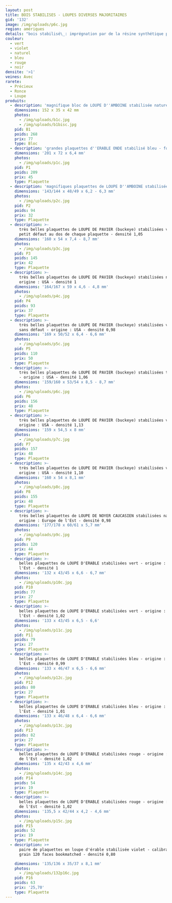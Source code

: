 ```yaml
---
layout: post
title: BOIS STABILISES - LOUPES DIVERSES MAJORITAIRES
gid: '132'
image: /img/uploads/p6c.jpg
region: amériques
details: "bois stabilisé\_: imprégnation par de la résine synthétique polyester ou époxy, naturelle ou colorée avec un procédé technique spécial,"
couleur:
  - vert
  - violet
  - naturel
  - bleu
  - rouge
  - noir
densite: '>1'
veines: Avec
rarete:
  - Précieux
  - Ronce
  - Loupe
produits:
  - description: 'magnifique bloc de LOUPE D''AMBOINE stabilisée naturel - densité 1,19'
    dimensions: 152 x 35 x 42 mm
    photos:
      - /img/uploads/b1c.jpg
      - /img/uploads/b1bisc.jpg
    pid: B1
    poids: 268
    prix: 77
    type: Bloc
  - description: 'grandes plaquettes d''ERABLE ONDE stabilisé bleu - forte densité 1,13'
    dimensions: '201 x 72 x 6,4 mm'
    photos:
      - /img/uploads/p1c.jpg
    pid: P1
    poids: 209
    prix: 45
    type: Plaquette
  - description: 'magnifiques plaquettes de LOUPE D''AMBOINE stabilisée bleu - densité 1,08'
    dimensions: '143/144 x 48/49 x 6,2 - 6,3 mm'
    photos:
      - /img/uploads/p2c.jpg
    pid: P2
    poids: 94
    prix: 32
    type: Plaquette
  - description: >-
      très belles plaquettes de LOUPE DE PAVIER (buckeye) stabilisées violet, 1
      petit défaut au dos de chaque plaquette - densité 1,05
    dimensions: '160 x 54 x 7,4 - 8,7 mm'
    photos:
      - /img/uploads/p3c.jpg
    pid: P3
    poids: 145
    prix: 42
    type: Plaquette
  - description: >-
      très belles plaquettes de LOUPE DE PAVIER (buckeye) stabilisées naturel -
      origine : USA - densité 1
    dimensions: '164/167 x 59 x 4,6 - 4,8 mm'
    photos:
      - /img/uploads/p4c.jpg
    pid: P4
    poids: 93
    prix: 37
    type: Plaquette
  - description: >-
      très belles plaquettes de LOUPE DE PAVIER (buckeye) stabilisées violet
      sans défaut - origine : USA - densité 0,98
    dimensions: '169 x 50/52 x 6,4 - 6,6 mm'
    photos:
      - /img/uploads/p5c.jpg
    pid: P5
    poids: 110
    prix: 50
    type: Plaquette
  - description: >-
      très belles plaquettes de LOUPE DE PAVIER (buckeye) stabilisées turquoise
      - origine : USA - densité 1,06
    dimensions: '159/160 x 53/54 x 8,5 - 8,7 mm'
    photos:
      - /img/uploads/p6c.jpg
    pid: P6
    poids: 156
    prix: 48
    type: Plaquette
  - description: >-
      très belles plaquettes de LOUPE DE PAVIER (buckeye) stabilisées vert -
      origine : USA - densité 1,13
    dimensions: '159 x 54,5 x 8 mm'
    photos:
      - /img/uploads/p7c.jpg
    pid: P7
    poids: 157
    prix: 48
    type: Plaquette
  - description: >-
      très belles plaquettes de LOUPE DE PAVIER (buckeye) stabilisées vert -
      origine : USA - densité 1,10
    dimensions: '160 x 54 x 8,1 mm'
    photos:
      - /img/uploads/p8c.jpg
    pid: P8
    poids: 155
    prix: 48
    type: Plaquette
  - description: >-
      très belles plaquettes de LOUPE DE NOYER CAUCASIEN stabilisées naturel -
      origine : Europe de l'Est - densité 0,98
    dimensions: '177/178 x 60/61 x 5,7 mm'
    photos:
      - /img/uploads/p9c.jpg
    pid: P9
    poids: 120
    prix: 44
    type: Plaquette
  - description: >-
      belles plaquettes de LOUPE D'ERABLE stabilisées vert - origine : Europe de
      l'Est - densité 1
    dimensions: '132 x 43/45 x 6,6 - 6,7 mm'
    photos:
      - /img/uploads/p10c.jpg
    pid: P10
    poids: 77
    prix: 27
    type: Plaquette
  - description: >-
      belles plaquettes de LOUPE D'ERABLE stabilisées vert - origine : Europe de
      l'Est - densité 1,02
    dimensions: '133 x 43/45 x 6,5 - 6,6'
    photos:
      - /img/uploads/p11c.jpg
    pid: P11
    poids: 79
    prix: 27
    type: Plaquette
  - description: >-
      belles plaquettes de LOUPE D'ERABLE stabilisées bleu - origine : Europe de
      l'Est - densité 0,99
    dimensions: '133 x 46/47 x 6,5 - 6,6 mm'
    photos:
      - /img/uploads/p12c.jpg
    pid: P12
    poids: 80
    prix: 27
    type: Plaquette
  - description: >-
      belles plaquettes de LOUPE D'ERABLE stabilisées bleu - origine : Europe de
      l'Est - densité 1,01
    dimensions: '133 x 46/48 x 6,4 - 6,6 mm'
    photos:
      - /img/uploads/p13c.jpg
    pid: P13
    poids: 82
    prix: 27
    type: Plaquette
  - description: >-
      belles plaquettes de LOUPE D'ERABLE stabilisées rouge - origine : Europe
      de l'Est - densité 1,02
    dimensions: '135 x 42/43 x 4,6 mm'
    photos:
      - /img/uploads/p14c.jpg
    pid: P14
    poids: 54
    prix: 19
    type: Plaquette
  - description: >-
      belles plaquettes de LOUPE D'ERABLE stabilisées rouge - origine : Europe
      de l'Est - densité 1,02
    dimensions: '135,5 x 42/44 x 4,2 - 4,6 mm'
    photos:
      - /img/uploads/p15c.jpg
    pid: P15
    poids: 52
    prix: 19
    type: Plaquette
  - description: >+
      paire de plaquettes en loupe d'érable stabilisée violet - calibration
      grain 120 faces bookmatched - densité 0,80

    dimensions: '135/136 x 35/37 x 8,1 mm'
    photos:
      - /img/uploads/132p16c.jpg
    pid: P16
    poids: 63
    prix: '25,70'
    type: Plaquette
---
```


